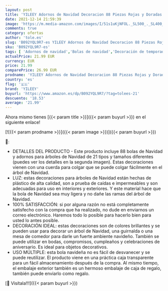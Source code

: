 ```yaml
---
layout: post
title: 'YILEEY Adornos de Navidad Decoracion 88 Piezas Rojas y Doradas  Arboles de Navidad Bolas de Plastico  en 21 Tipos  Caja de Bolas de Navidad de Plástico Inastillable con Percha  Adornos Decorativos'
date: 2021-12-14 21:59:39
image: 'https://m.media-amazon.com/images/I/51s1uKjNFOL._SL500_._SL400_.jpg'
comments: true
category: ofertas
author: 'tole.es'
slug: 'B092YQL9R7-es YILEEY Adornos de Navidad Decoracion 88 Piezas Rojas y...'
sku: 'B092YQL9R7-es'
tags: [ 'Adornos de navidad','Bolas de navidad','Decoración de temporada','Decoración del hogar','Hogar y cocina','navidad','yileey', ]
actualPrice: 21.99 EUR
currency: EUR
price: 21.99
comparePrice: 26.99 EUR
prodname: 'YILEEY Adornos de Navidad Decoracion 88 Piezas Rojas y Doradas  Arboles de Navidad Bolas de Plastico  en 21 Tipos  Caja de Bolas de Navidad de Plástico Inastillable con Percha  Adornos Decorativos'
country: 'es'
flag: '🇪🇸'
brand: 'YILEEY'
buyurl: 'https://www.amazon.es/dp/B092YQL9R7/?tag=tolees-21'
descuento: '18.53'
average: '21.99'
---
```


Ahora mismo tienes [{{< param title >}}]({{< param buyurl >}}) en el siguiente enlace!

[![{{< param prodname >}}]({{< param image >}})]({{< param buyurl >}})

🔎:

- DETALLES DEL PRODUCTO - Este producto incluye 88 bolas de Navidad y adornos para árboles de Navidad de 21 tipos y tamaños diferentes (puedes ver los detalles en la segunda imagen). Estas decoraciones vienen con una cuerda para colgar que se puede colgar fácilmente en el árbol de Navidad.
- LUZ: estas decoraciones para árboles de Navidad están hechas de plástico de alta calidad, son a prueba de caídas e impermeables y son adecuadas para uso en interiores y exteriores. Y este material hace que la bola de Navidad sea muy ligera y no dañe las ramas del árbol de Navidad.
- 100% SATISFACCIÓN: si por alguna razón no está completamente satisfecho con la compra que ha realizado, no dude en enviarnos un correo electrónico. Haremos todo lo posible para hacerlo bien para usted lo antes posible.
- DECORACIÓN IDEAL: estas decoraciones son de colores brillantes y se pueden usar para decorar un árbol de Navidad, una guirnalda o una mesa de comedor para darle un fuerte ambiente navideño. También se puede utilizar en bodas, compromisos, cumpleaños y celebraciones de aniversario. Es ideal para objetos decorativos.
- USO MÚLTIPLE: esta bola navideña no es fácil de desvanecer y se puede reutilizar. El producto viene en una práctica caja transparente para un fácil almacenamiento después de la compra. Al mismo tiempo, el embalaje exterior también es un hermoso embalaje de caja de regalo, también puede enviarlo como regalo.

[🛒 Visítala!!!]({{< param buyurl >}})
